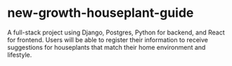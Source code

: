 # new-growth-houseplant-guide
A full-stack project using Django, Postgres, Python for backend, and React for frontend. Users will be able to register their information to receive suggestions for houseplants that match their home environment and lifestyle.
